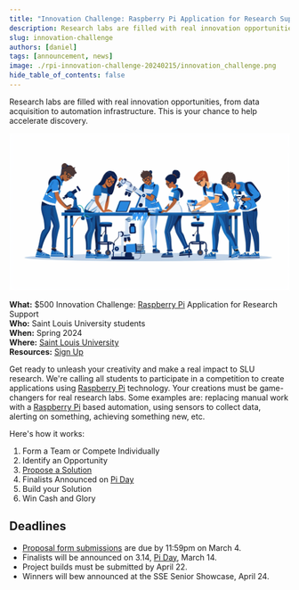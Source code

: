 ```yaml
---
title: "Innovation Challenge: Raspberry Pi Application for Research Support"
description: Research labs are filled with real innovation opportunities,  from data acquisition to automation infrastructure. This is your chance to help accelerate discovery.
slug: innovation-challenge
authors: [daniel]
tags: [announcement, news]
image: ./rpi-innovation-challenge-20240215/innovation_challenge.png
hide_table_of_contents: false
---
```


Research labs are filled with real innovation opportunities,  from data acquisition to automation infrastructure. This is your chance to help accelerate discovery.

![innovation_challenge](./rpi-innovation-challenge-20240215/innovation_challenge.png)
<!--truncate-->

**What:** $500 Innovation Challenge: [Raspberry Pi](https://www.raspberrypi.org/) Application for Research Support<br/>
**Who:** Saint Louis University students<br/>
**When:** Spring 2024<br/>
**Where:** [Saint Louis University](https://www.slu.edu/admission/visit/index.php)<br/>
**Resources:** [Sign Up](https://forms.gle/r7jb9wb22y1pMqVP9)

Get ready to unleash your creativity and make a real impact to SLU research. We're calling all students to participate in a competition to create applications using [Raspberry Pi](https://www.raspberrypi.org/) technology. Your creations must be game-changers for real research labs. Some examples are: replacing manual work with a [Raspberry Pi](https://www.raspberrypi.org/) based automation, using sensors to collect data, alerting on something, achieving something new, etc.

Here's how it works:

1. Form a Team or Compete Individually
1. Identify an Opportunity
1. [Propose a Solution](https://forms.gle/r7jb9wb22y1pMqVP9)
1. Finalists Announced on [Pi Day](https://www.piday.org/)
1. Build your Solution
1. Win Cash and Glory

## Deadlines

+ [Proposal form submissions](https://forms.gle/r7jb9wb22y1pMqVP9) are due by 11:59pm on March 4.
+ Finalists will be announced on 3.14, [Pi Day](https://www.piday.org/), March 14.
+ Project builds must be submitted by April 22.
+ Winners will bew announced at the SSE Senior Showcase, April 24.
